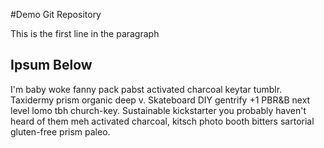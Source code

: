 #Demo Git Repository

This is the first line in the paragraph

## Ipsum Below

I'm baby woke fanny pack pabst activated charcoal keytar tumblr. 
Taxidermy prism organic deep v. Skateboard DIY gentrify +1 PBR&B 
next level lomo tbh church-key. Sustainable kickstarter you probably 
haven't heard of them meh activated charcoal, kitsch photo booth 
bitters sartorial gluten-free prism paleo.